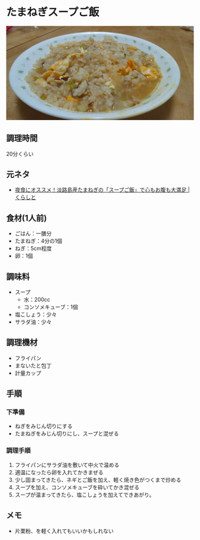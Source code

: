 # たまねぎスープご飯

![調理写真](たまねぎスープご飯.jpg)

## 調理時間

20分くらい

## 元ネタ

* [夜食にオススメ！淡路島産たまねぎの「スープご飯」で心もお腹も大満足 \| くらしと](https://shop.hikaritv.net/kurashito/article/souprice.html#ttl-6)

## 食材(1人前)

* ごはん：一膳分
* たまねぎ：4分の1個
* ねぎ：5cm程度
* 卵：1個

## 調味料

* スープ
  * 水：200cc
  * コンソメキューブ：1個
* 塩こしょう：少々
* サラダ油：少々

## 調理機材

* フライパン
* まないたと包丁
* 計量カップ

## 手順

### 下準備

* ねぎをみじん切りにする
* たまねぎをみじん切りにし、スープと混ぜる

### 調理手順

1. フライパンにサラダ油を敷いて中火で温める
2. 適温になったら卵を入れてかきまぜる
3. 少し固まってきたら、ネギとご飯を加え、軽く焼き色がつくまで炒める
4. スープを加え、コンソメキューブを砕いてかき混ぜる
5. スープが温まってきたら、塩こしょうを加えてできあがり。

## メモ

* 片栗粉、を軽く入れてもいいかもしれない
